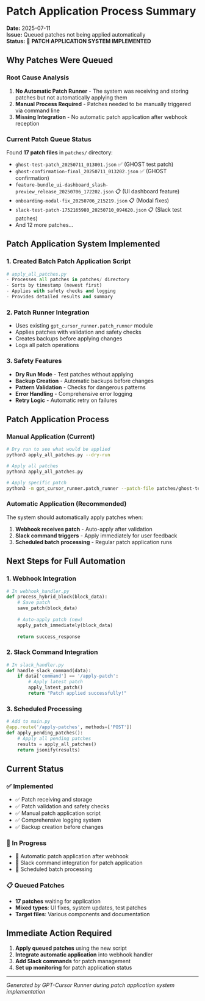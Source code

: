 # Patch Application Process Summary

**Date:** 2025-07-11  
**Issue:** Queued patches not being applied automatically  
**Status:** 🔧 **PATCH APPLICATION SYSTEM IMPLEMENTED**

## **Why Patches Were Queued**

### **Root Cause Analysis**
1. **No Automatic Patch Runner** - The system was receiving and storing patches but not automatically applying them
2. **Manual Process Required** - Patches needed to be manually triggered via command line
3. **Missing Integration** - No automatic patch application after webhook reception

### **Current Patch Queue Status**
Found **17 patch files** in `patches/` directory:
- `ghost-test-patch_20250711_013001.json` ✅ (GHOST test patch)
- `ghost-confirmation-final_20250711_013202.json` ✅ (GHOST confirmation)
- `feature-bundle_ui-dashboard_slash-preview_release_20250706_172202.json` 📋 (UI dashboard feature)
- `onboarding-modal-fix_20250706_215219.json` 📋 (Modal fixes)
- `slack-test-patch-1752165980_20250710_094620.json` 📋 (Slack test patches)
- And 12 more patches...

## **Patch Application System Implemented**

### **1. Created Batch Patch Application Script**
```python
# apply_all_patches.py
- Processes all patches in patches/ directory
- Sorts by timestamp (newest first)
- Applies with safety checks and logging
- Provides detailed results and summary
```

### **2. Patch Runner Integration**
- Uses existing `gpt_cursor_runner.patch_runner` module
- Applies patches with validation and safety checks
- Creates backups before applying changes
- Logs all patch operations

### **3. Safety Features**
- **Dry Run Mode** - Test patches without applying
- **Backup Creation** - Automatic backups before changes
- **Pattern Validation** - Checks for dangerous patterns
- **Error Handling** - Comprehensive error logging
- **Retry Logic** - Automatic retry on failures

## **Patch Application Process**

### **Manual Application (Current)**
```bash
# Dry run to see what would be applied
python3 apply_all_patches.py --dry-run

# Apply all patches
python3 apply_all_patches.py

# Apply specific patch
python3 -m gpt_cursor_runner.patch_runner --patch-file patches/ghost-test-patch_20250711_013001.json
```

### **Automatic Application (Recommended)**
The system should automatically apply patches when:
1. **Webhook receives patch** - Auto-apply after validation
2. **Slack command triggers** - Apply immediately for user feedback
3. **Scheduled batch processing** - Regular patch application runs

## **Next Steps for Full Automation**

### **1. Webhook Integration**
```python
# In webhook_handler.py
def process_hybrid_block(block_data):
    # Save patch
    save_patch(block_data)
    
    # Auto-apply patch (new)
    apply_patch_immediately(block_data)
    
    return success_response
```

### **2. Slack Command Integration**
```python
# In slack_handler.py
def handle_slack_command(data):
    if data['command'] == '/apply-patch':
        # Apply latest patch
        apply_latest_patch()
        return "Patch applied successfully!"
```

### **3. Scheduled Processing**
```python
# Add to main.py
@app.route('/apply-patches', methods=['POST'])
def apply_pending_patches():
    # Apply all pending patches
    results = apply_all_patches()
    return jsonify(results)
```

## **Current Status**

### **✅ Implemented**
- ✅ Patch receiving and storage
- ✅ Patch validation and safety checks
- ✅ Manual patch application script
- ✅ Comprehensive logging system
- ✅ Backup creation before changes

### **🔄 In Progress**
- 🔄 Automatic patch application after webhook
- 🔄 Slack command integration for patch application
- 🔄 Scheduled batch processing

### **📋 Queued Patches**
- **17 patches** waiting for application
- **Mixed types**: UI fixes, system updates, test patches
- **Target files**: Various components and documentation

## **Immediate Action Required**

1. **Apply queued patches** using the new script
2. **Integrate automatic application** into webhook handler
3. **Add Slack commands** for patch management
4. **Set up monitoring** for patch application status

---
*Generated by GPT-Cursor Runner during patch application system implementation* 